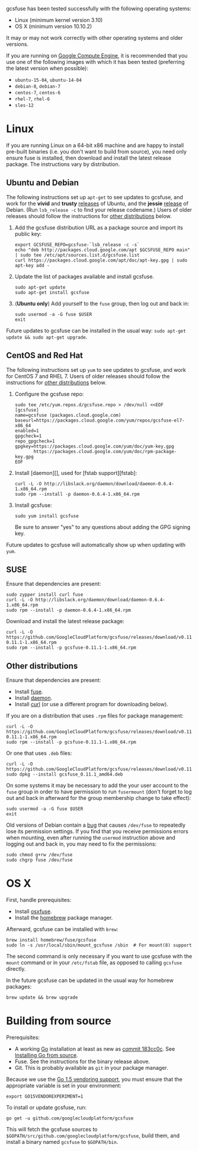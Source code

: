 
gcsfuse has been tested successfully with the following operating systems:

*   Linux (minimum kernel version 3.10)
*   OS X (minimum version 10.10.2)

It may or may not work correctly with other operating systems and older versions.

If you are running on [Google Compute Engine][], it is recommended that you use
one of the following images with which it has been tested (preferring the
latest version when possible):

*   `ubuntu-15-04`, `ubuntu-14-04`
*   `debian-8`, `debian-7`
*   `centos-7`, `centos-6`
*   `rhel-7`, `rhel-6`
*   `sles-12`

[Google Compute Engine]: https://cloud.google.com/compute/


# Linux

If you are running Linux on a 64-bit x86 machine and are happy to install
pre-built binaries (i.e. you don't want to build from source), you need only
ensure fuse is installed, then download and install the latest release package.
The instructions vary by distribution.


## Ubuntu and Debian

The following instructions set up `apt-get` to see updates to gcsfuse, and work
for the **vivid** and **trusty** [releases][ubuntu-releases] of Ubuntu, and the
**jessie** [release][debian-releases] of Debian. (Run `lsb_release -c` to find
your release codename.) Users of older releases should follow the instructions
for [other distributions](#other-distributions) below.

1.  Add the gcsfuse distribution URL as a package source and import its public
    key:

        export GCSFUSE_REPO=gcsfuse-`lsb_release -c -s`
        echo "deb http://packages.cloud.google.com/apt $GCSFUSE_REPO main" | sudo tee /etc/apt/sources.list.d/gcsfuse.list
        curl https://packages.cloud.google.com/apt/doc/apt-key.gpg | sudo apt-key add -

2.  Update the list of packages available and install gcsfuse.

        sudo apt-get update
        sudo apt-get install gcsfuse

3.  (**Ubuntu only**) Add yourself to the `fuse` group, then log out and back
    in:

        sudo usermod -a -G fuse $USER
        exit

Future updates to gcsfuse can be installed in the usual
way: `sudo apt-get update && sudo apt-get upgrade`.

[ubuntu-releases]: https://wiki.ubuntu.com/Releases
[debian-releases]: https://www.debian.org/releases/


## CentOS and Red Hat

The following instructions set up `yum` to see updates to gcsfuse, and work
for CentOS 7 and RHEL 7. Users of older releases should follow the instructions
for [other distributions](#other-distributions) below.

1.  Configure the gcsfuse repo:

        sudo tee /etc/yum.repos.d/gcsfuse.repo > /dev/null <<EOF
        [gcsfuse]
        name=gcsfuse (packages.cloud.google.com)
        baseurl=https://packages.cloud.google.com/yum/repos/gcsfuse-el7-x86_64
        enabled=1
        gpgcheck=1
        repo_gpgcheck=1
        gpgkey=https://packages.cloud.google.com/yum/doc/yum-key.gpg
               https://packages.cloud.google.com/yum/doc/rpm-package-key.gpg
        EOF

2.  Install [daemon][], used for [fstab support][fstab]:

        curl -L -O http://libslack.org/daemon/download/daemon-0.6.4-1.x86_64.rpm
        sudo rpm --install -p daemon-0.6.4-1.x86_64.rpm

3.  Install gcsfuse:

        sudo yum install gcsfuse

    Be sure to answer "yes" to any questions about adding the GPG signing key.

Future updates to gcsfuse will automatically show up when updating with `yum`.


## SUSE

Ensure that dependencies are present:

    sudo zypper install curl fuse
    curl -L -O http://libslack.org/daemon/download/daemon-0.6.4-1.x86_64.rpm
    sudo rpm --install -p daemon-0.6.4-1.x86_64.rpm

Download and install the latest release package:

    curl -L -O https://github.com/GoogleCloudPlatform/gcsfuse/releases/download/v0.11.1/gcsfuse-0.11.1-1.x86_64.rpm
    sudo rpm --install -p gcsfuse-0.11.1-1.x86_64.rpm


## Other distributions

Ensure that dependencies are present:

*   Install [fuse](http://fuse.sourceforge.net/).
*   Install [daemon](http://libslack.org/daemon/).
*   Install [curl](http://curl.haxx.se/) (or use a different program for
    downloading below).

If you are on a distribution that uses `.rpm` files for package management:

    curl -L -O https://github.com/GoogleCloudPlatform/gcsfuse/releases/download/v0.11.1/gcsfuse-0.11.1-1.x86_64.rpm
    sudo rpm --install -p gcsfuse-0.11.1-1.x86_64.rpm

Or one that uses `.deb` files:

    curl -L -O https://github.com/GoogleCloudPlatform/gcsfuse/releases/download/v0.11.1/gcsfuse_0.11.1_amd64.deb
    sudo dpkg --install gcsfuse_0.11.1_amd64.deb

On some systems it may be necessary to add the your user account to the `fuse`
group in order to have permission to run `fusermount` (don't forget to log out
and back in afterward for the group membership change to take effect):

    sudo usermod -a -G fuse $USER
    exit

Old versions of Debian contain a [bug][debian-bug] that causes `/dev/fuse` to
repeatedly lose its permission settings. If you find that you receive
permissions errors when mounting, even after running the `usermod` instruction
above and logging out and back in, you may need to fix the permissions:

    sudo chmod g+rw /dev/fuse
    sudo chgrp fuse /dev/fuse

[fstab compatibility]: mounting.md#mount8-and-fstab-compatibility
[debian-bug]: http://superuser.com/a/800016/429161


# OS X

First, handle prerequisites:

*   Install [osxfuse](https://osxfuse.github.io/).
*   Install the [homebrew](http://brew.sh/) package manager.

Afterward, gcsfuse can be installed with `brew`:

    brew install homebrew/fuse/gcsfuse
    sudo ln -s /usr/local/sbin/mount_gcsfuse /sbin  # For mount(8) support

The second command is only necessary if you want to use gcsfuse with the
`mount` command or in your `/etc/fstab` file, as opposed to calling `gcsfuse`
directly.

In the future gcsfuse can be updated in the usual way for homebrew packages:

    brew update && brew upgrade


# Building from source

Prerequisites:

*   A working [Go][go] installation at least as new as [commit
    183cc0c][183cc0c]. See [Installing Go from source][go-setup].
*   Fuse. See the instructions for the binary release above.
*   Git. This is probably available as `git` in your package manager.

Because we use the [Go 1.5 vendoring support][183cc0c], you must ensure that
the appropriate variable is set in your environment:

    export GO15VENDOREXPERIMENT=1

To install or update gcsfuse, run:

    go get -u github.com/googlecloudplatform/gcsfuse

This will fetch the gcsfuse sources to
`$GOPATH/src/github.com/googlecloudplatform/gcsfuse`, build them, and install a
binary named `gcsfuse` to `$GOPATH/bin`.

[go]: http://tip.golang.org/doc/install/source
[183cc0c]: https://github.com/golang/go/commit/183cc0c
[go-setup]: http://golang.org/doc/code.html
